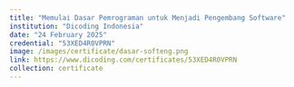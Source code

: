 ```yaml
---
title: "Memulai Dasar Pemrograman untuk Menjadi Pengembang Software"
institution: "Dicoding Indonesia"
date: "24 February 2025"
credential: "53XED4R0VPRN"
image: /images/certificate/dasar-softeng.png
link: https://www.dicoding.com/certificates/53XED4R0VPRN
collection: certificate
---
```


